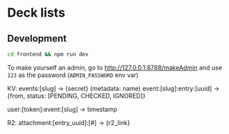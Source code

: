 # Deck lists

## Development

```bash
cd frontend && npm run dev
```

To make yourself an admin, go to <http://127.0.0.1:8788/makeAdmin> and use `123` as the password (`ADMIN_PASSWORD` env var)

KV:
events:[slug] -> {secret} (metadata: name)
event:[slug]:entry:[uuid] -> {from, status: [PENDING, CHECKED, IGNORED]}

user:[token]:event:[slug] -> timestamp

R2:
attachment:[entry_uuid]:[#] -> {r2_link}
